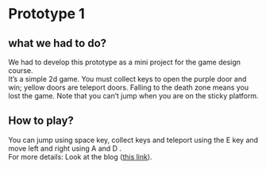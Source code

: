 # Prototype 1


## what we had to do?
We had to develop this prototype as a mini project for the game design course.<br />
It’s a simple 2d game. You must collect keys to open the purple door and win; yellow doors are teleport doors. Falling to the death zone means you lost the game. Note that you can’t jump when you are on the sticky platform.<br />
## How to play?
You can jump using space key, collect keys and teleport using the E key and move left and right using A and D . <br />
For more details:
Look at the blog ([this link](amuuu.github.io/game-course-fall-2021)).


